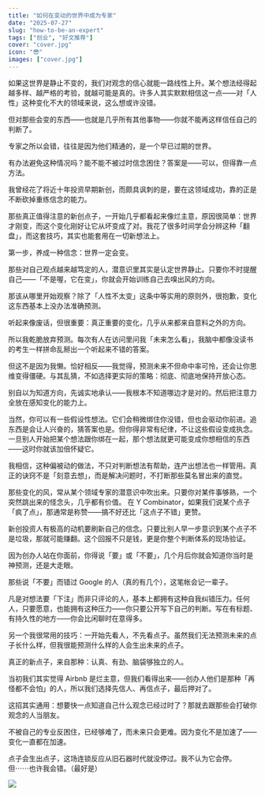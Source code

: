 ```yaml
---
title: "如何在变动的世界中成为专家"
date: "2025-07-27"
slug: "how-to-be-an-expert"
tags: ["创业", "好文推荐"]
cover: "cover.jpg"
icon: "😎"
images: ["cover.jpg"]
---
```

如果这世界是静止不变的，我们对观念的信心就能一路线性上升。某个想法经得起越多样、越严格的考验，就越可能是真的。许多人其实默默相信这一点——对「人性」这种变化不大的领域来说，这么想或许没错。



但对那些会变的东西——也就是几乎所有其他事物——你就不能再这样信任自己的判断了。



专家之所以会错，往往是因为他们精通的，是一个早已过期的世界。



有办法避免这种情况吗？能不能不被过时信念困住？答案是——可以，但得靠一点方法。



我曾经花了将近十年投资早期新创，而颇具讽刺的是，要在这领域成功，靠的正是不断砍掉重练信念的能力。



那些真正值得注意的新创点子，一开始几乎都看起来像烂主意，原因很简单：世界才刚变，而这个变化刚好让它从坏变成了对。我花了很多时间学会分辨这种「翻盘」，而这套技巧，其实也能套用在一切新想法上。



第一步，养成一种信念：世界一定会变。



那些对自己观点越来越笃定的人，潜意识里其实是认定世界静止。只要你不时提醒自己——「不是喔，它在变」，你就会开始训练自己去嗅出风的方向。



那该从哪里开始观察？除了「人性不太变」这条中等实用的原则外，很抱歉，变化这东西基本上没办法准确预测。



听起来像废话，但很重要：真正重要的变化，几乎从来都来自意料之外的方向。



所以我乾脆放弃预测。每次有人在访问里问我「未来怎么看」，我脑中都像没读书的考生一样拼命乱掰出一个听起来不错的答案。



但这不是因为我懒。恰好相反——我觉得，预测未来不但命中率可怜，还会让你思维变得僵硬。与其乱猜，不如选择更实际的策略：彻底、彻底地保持开放心态。



别自以为知道方向，先诚实地承认——我根本不知道哪边才是对的。然后把注意力全放在感知变化的能力上。



当然，你可以有一些假设性想法。它们会稍微绑住你没错，但也会驱动你前进。追东西是会让人兴奋的，猜答案也是。但你得非常有纪律，不让这些假设变成执念。
一旦别人开始把某个想法跟你绑在一起，那个想法就更可能变成你想相信的东西——这时你就该加倍怀疑它。



我相信，这种偏被动的做法，不只对判断想法有帮助，连产出想法也一样管用。真正的诀窍不是「刻意去想」，而是解决问题时，不打断那些莫名冒出来的直觉。



那些变化的风，常从某个领域专家的潜意识中吹出来。只要你对某件事够熟，一个突然跳出来的怪念头，几乎都有价值。
在 Y Combinator，如果我们说某个点子「疯了点」，那通常是称赞——搞不好还比「这点子不错」更赞。



新创投资人有极高的动机要刷新自己的信念。只要比别人早一步意识到某个点子不是垃圾，那就可能赚翻。这个回报不只是钱，更是你整个判断体系的现场验证。



因为创办人站在你面前，你得说「要」或「不要」，几个月后你就会知道你当时是神预测，还是大走眼。



那些说「不要」而错过 Google 的人（真的有几个），这笔帐会记一辈子。



凡是对想法要「下注」而非只评论的人，基本上都拥有这种自我纠错压力。任何人，只要愿意，也能拥有这种压力——你只要公开写下自己的判断。写在有标题、有持久性的地方——你会比闲聊时在意得多。



另一个我很常用的技巧：一开始先看人，不先看点子。虽然我们无法预测未来的点子长什么样，但我很能预测什么样的人会生出未来的点子。



真正的新点子，来自那种：认真、有劲、脑袋够独立的人。



当初我们其实觉得 Airbnb 是烂主意，但我们看得出来——创办人他们是那种「再怪都不会怕」的人，所以我们选择先信人、再信点子，最后押对了。



这招其实通用：想要快一点知道自己什么观念已经过时了？那就去跟那些会打破你观念的人当朋友。



不被自己的专业反困住，已经够难了，而未来只会更难。因为变化不是加速了——变化一直都在加速。



点子会生出点子，这场连锁反应从旧石器时代就没停过。我不认为它会停。
但⋯⋯也许我会错。（最好是）




![](https://prod-files-secure.s3.us-west-2.amazonaws.com/112d0858-5090-4d34-a606-b75eb8d65fd2/46476355-9cf3-4e99-9b7a-3531bc426380/1000202064.png?X-Amz-Algorithm=AWS4-HMAC-SHA256&X-Amz-Content-Sha256=UNSIGNED-PAYLOAD&X-Amz-Credential=ASIAZI2LB4666ATM7S5Z%2F20251008%2Fus-west-2%2Fs3%2Faws4_request&X-Amz-Date=20251008T061955Z&X-Amz-Expires=3600&X-Amz-Security-Token=IQoJb3JpZ2luX2VjEB4aCXVzLXdlc3QtMiJHMEUCIQDyfO5F8kbBJDU2cI8e8clVsesd3HNoC19lShArS6oqfAIgb%2B2fFLKyq1v3ypX1p0wOgXBTAMy7yTb%2FWR98dA%2BSuT4qiAQIt%2F%2F%2F%2F%2F%2F%2F%2F%2F%2F%2FARAAGgw2Mzc0MjMxODM4MDUiDFV%2FODIJDGJQmPbtqCrcA62XI%2Bzx3vH98jO7Rm%2FO0LWwDYqNZBz2i4Qbna8rJq4H7a0g5heW1AcI5GCCIkwBqbBzE7fsxeZLygkAFamnJlgalxOiDLtDE0QOGQtzxSf3JrAjhHF66CyEBahNPMzoR%2BtO2JmK%2Bhikl32lnK5iLM5qRP5qVh%2B5KFRCSJpZNoMpQQp9NJ8qVK0QFZCfbgTqyrDv6GAB4QQnHeT8%2FAIf0SQ86GhuvW5ffcMP61OHI7d92AVuI4wK6agv%2FhLxQZqZ7wcPvBZD0bv%2F1KM6ap%2F1mNKTQNvTexhisvy%2FrIU%2F8usPbKMchXjfyJ4Qe4zKgL44cjmcBGC%2Bv6MG7quhS1U70NmE9OTpt0nfVPdfuXgQx4NhcayVjX0Olat1tAl7%2FmmxMLy4t9xy2IMJqPskQQiKmeHROmdiH1tK%2BXAAXmCgT%2FemGr60ouCk9Wyr%2FVtt1XDFXdtbTRPw00Pwu05EpCCFNtU%2Ff2j6lZhBp%2Bv7WoGz8SkbWW0NXgV2BCBa2z6GC85qjSGAP7vV8CMzRDujw8x5vELXMcrzuZ9vB3gBcpt1htQFVrNMQ8dt5uwcAjoCJHJjXMTyQ%2BLTwWUUbkh7Hc6OyG2h%2BvF5yMH3dzmlwIdKY1Y2cAKhBVjiYXf36NmFMPzsl8cGOqUB6ww45lIIN6JBwPphGhmESSmJ9Rtub53wHqtfCBSqx2Vo1FwtBZUKwfuO6UWWOBLpL1DQpU1V7R1KPG4jDjDDl1GP9Kr%2FxvZ6P74HOB5O9z%2Bdh28QiZ%2BfEZ3aK8W2y6PXS6kQTbZTaZEmhMTl6mrHuFR7XJoYU97QL4jUVTt5JQcbrTMS%2FQp%2BUPVUkoZjqOsHuhhRPrIzrUMt9n%2FRS2cz8kmOmNwH&X-Amz-Signature=78e7a96d61c9fce07625345d596cafa7929690691597da80c9846c4bbddbebf3&X-Amz-SignedHeaders=host&x-amz-checksum-mode=ENABLED&x-id=GetObject)

